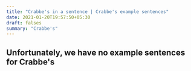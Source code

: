 ```yaml
---
title: "Crabbe's in a sentence | Crabbe's example sentences"
date: 2021-01-20T19:57:50+05:30
draft: falses
summary: "Crabbe's"
---
```

## Unfortunately, we have no example sentences for Crabbe's                 
